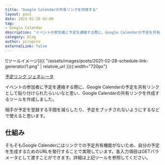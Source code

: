 ```yaml
---
title: "Google Calendarの共有リンクを作成する"
layout: post
date: 2021-02-28 03:00
tag: 
- Google Calendar
description: "イベントの参加者に予定を連絡する際に、Google Calendarの予定を共有リンクとして貼り付けられたらいいなと思い、Google Calendarの共有リンクを作成するツールを作成しました。"
category: blog
author: piropiro
externalLink: false
---
```


![ツールイメージ]({{ "/assets/images/posts/2021-02-28-schedule-link-generator/1.png" | relatvie_url }}){:width="720px"}

[予定リンク ジェネレータ](https://webbbbbbb.com/ScheduleLinkGenerator/)

イベントの参加者に予定を連絡する際に、Google Calendarの予定を共有リンクとして貼り付けられたらいいなと思い、Google Calendarの共有リンクを作成するツールを作成しました。

相手が予定を登録する手間を減らしたり、予定をブッチされないようにするなどで使えると思います。

## 仕組み
そもそもGoogle Calenderにはリンクでの予定共有機能がないため、自分の予定を生成するためのURLを発行することで実現しています。各入力項目はGETパラメータとして渡すことができます。詳細は上記ツールを参照してください。

